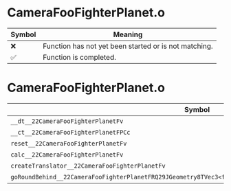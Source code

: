 # CameraFooFighterPlanet.o
| Symbol | Meaning 
| ------------- | ------------- 
| :x: | Function has not yet been started or is not matching. 
| :white_check_mark: | Function is completed. 


# CameraFooFighterPlanet.o
| Symbol | Decompiled? |
| ------------- | ------------- |
| `__dt__22CameraFooFighterPlanetFv` | :white_check_mark: |
| `__ct__22CameraFooFighterPlanetFPCc` | :white_check_mark: |
| `reset__22CameraFooFighterPlanetFv` | :x: |
| `calc__22CameraFooFighterPlanetFv` | :x: |
| `createTranslator__22CameraFooFighterPlanetFv` | :white_check_mark: |
| `goRoundBehind__22CameraFooFighterPlanetFRQ29JGeometry8TVec3<f>RQ29JGeometry8TVec3<f>RQ29JGeometry8TVec3<f>` | :x: |
